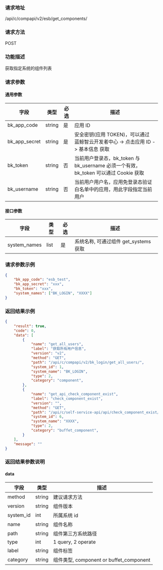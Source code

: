 
### 请求地址

/api/c/compapi/v2/esb/get_components/



### 请求方法

POST


### 功能描述

获取指定系统的组件列表

### 请求参数


#### 通用参数

| 字段 | 类型 | 必选 |  描述 |
|-----------|------------|--------|------------|
| bk_app_code  |  string    | 是 | 应用 ID     |
| bk_app_secret|  string    | 是 | 安全密钥(应用 TOKEN)，可以通过 蓝鲸智云开发者中心 -&gt; 点击应用 ID -&gt; 基本信息 获取 |
| bk_token     |  string    | 否 | 当前用户登录态，bk_token 与 bk_username 必须一个有效，bk_token 可以通过 Cookie 获取 |
| bk_username  |  string    | 否 | 当前用户用户名，应用免登录态验证白名单中的应用，用此字段指定当前用户 |

#### 接口参数

| 字段          |  类型       | 必选   |  描述             |
|---------------|------------|--------|------------------|
|   system_names    |   list     |   是   |  系统名称, 可通过组件 get_systems 获取|

### 请求参数示例

```json
{
    "bk_app_code": "esb_test",
    "bk_app_secret": "xxx",
    "bk_token": "xxx",
    "system_names": ["BK_LOGIN", "XXXX"]
}
```

### 返回结果示例

```json
{
    "result": true,
    "code": 0,
    "data": [
        {
            "name": "get_all_users",
            "label": "获取所有用户信息",
            "version": "v2",
            "method": "GET",
            "path": "/api/c/compapi/v2/bk_login/get_all_users/",
            "system_id": 1,
            "system_name": "BK_LOGIN",
            "type": 2,
            "category": "component",
        },
        {
            "name": "get_api_check_component_exist",
            "label": "check_component_exist",
            "version": "",
            "method": "GET",
            "path": "/api/c/self-service-api/api/check_component_exist/",
            "system_id": 6,
            "system_name": "XXXX",
            "type": 2,
            "category": "buffet_component",
        }
    ],
    "message": ""
}
```

### 返回结果参数说明

####  data

| 字段      | 类型      | 描述      |
|-----------|----------|-----------|
|  method      |    string  |    建议请求方法   |
|  version     |    string  |    组件版本   |
|  system_id   |    int     |    所属系统 id   |
|  name        |    string  |    组件名称   |
|  path        |    string  |    组件第三方系统路径   |
|  type        |    int     |    1 query, 2 operate   |
|  label       |    string  |    组件标签   |
|  category    |    string  |    组件类型, component or buffet_component   |